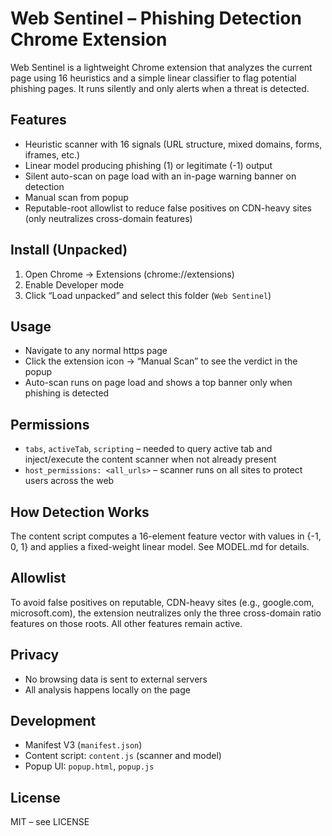Web Sentinel – Phishing Detection Chrome Extension
=================================================

Web Sentinel is a lightweight Chrome extension that analyzes the current page using 16 heuristics and a simple linear classifier to flag potential phishing pages. It runs silently and only alerts when a threat is detected.

Features
--------
- Heuristic scanner with 16 signals (URL structure, mixed domains, forms, iframes, etc.)
- Linear model producing phishing (1) or legitimate (-1) output
- Silent auto-scan on page load with an in-page warning banner on detection
- Manual scan from popup
- Reputable-root allowlist to reduce false positives on CDN-heavy sites (only neutralizes cross-domain features)

Install (Unpacked)
------------------
1. Open Chrome → Extensions (chrome://extensions)
2. Enable Developer mode
3. Click “Load unpacked” and select this folder (`Web Sentinel`)

Usage
-----
- Navigate to any normal https page
- Click the extension icon → “Manual Scan” to see the verdict in the popup
- Auto-scan runs on page load and shows a top banner only when phishing is detected

Permissions
-----------
- `tabs`, `activeTab`, `scripting` – needed to query active tab and inject/execute the content scanner when not already present
- `host_permissions: <all_urls>` – scanner runs on all sites to protect users across the web

How Detection Works
-------------------
The content script computes a 16-element feature vector with values in {-1, 0, 1} and applies a fixed-weight linear model. See MODEL.md for details.

Allowlist
---------
To avoid false positives on reputable, CDN-heavy sites (e.g., google.com, microsoft.com), the extension neutralizes only the three cross-domain ratio features on those roots. All other features remain active.

Privacy
-------
- No browsing data is sent to external servers
- All analysis happens locally on the page

Development
-----------
- Manifest V3 (`manifest.json`)
- Content script: `content.js` (scanner and model)
- Popup UI: `popup.html`, `popup.js`

License
-------
MIT – see LICENSE


